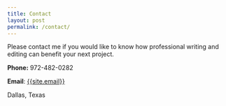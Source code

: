 ```yaml
---
title: Contact
layout: post
permalink: /contact/
---
```


<p>Please contact me if you would like to know how professional writing and editing can benefit your next project.</p>

<p><strong>Phone:</strong> 972-482-0282</p>
<strong>Email</strong>: <a href="mailto:{{site.email}}">{{site.email}}</a>
<p>Dallas, Texas</p>
